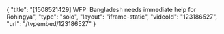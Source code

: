 {
    "title": "[1508521429] WFP: Bangladesh needs immediate help for Rohingya",
    "type": "solo",
    "layout": "iframe-static",
    "videoId": "123186527",
    "url": "\/tvpembed\/123186527"
}